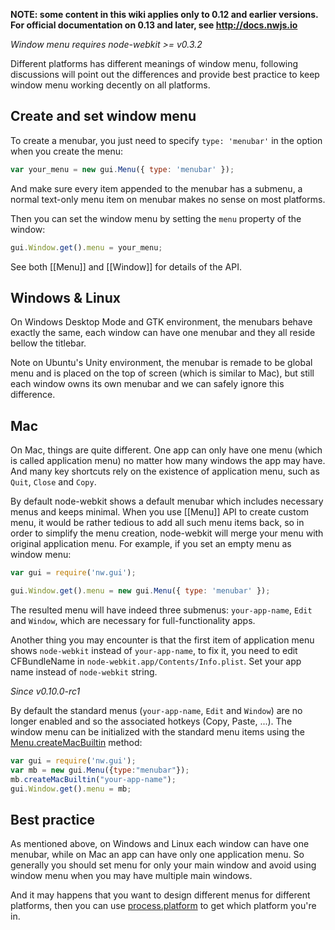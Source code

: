 **NOTE: some content in this wiki applies only to 0.12 and earlier versions. For official documentation on 0.13 and later, see http://docs.nwjs.io**

_Window menu requires node-webkit >= v0.3.2_

Different platforms has different meanings of window menu, following discussions will point out the differences and provide best practice to keep window menu working decently on all platforms.

## Create and set window menu

To create a menubar, you just need to specify `type: 'menubar'` in the option when you create the menu:

```javascript
var your_menu = new gui.Menu({ type: 'menubar' });
```

And make sure every item appended to the menubar has a submenu, a normal text-only menu item on menubar makes no sense on most platforms.

Then you can set the window menu by setting the `menu` property of the window:

```javascript
gui.Window.get().menu = your_menu;
```

See both [[Menu]] and [[Window]] for details of the API.

## Windows & Linux

On Windows Desktop Mode and GTK environment, the menubars behave exactly the same, each window can have one menubar and they all reside bellow the titlebar.

Note on Ubuntu's Unity environment, the menubar is remade to be global menu and is placed on the top of screen (which is similar to Mac), but still each window owns its own menubar and we can safely ignore this difference.

## Mac

On Mac, things are quite different. One app can only have one menu (which is called application menu) no matter how many windows the app may have. And many key shortcuts rely on the existence of application menu, such as `Quit`, `Close` and `Copy`.

By default node-webkit shows a default menubar which includes necessary menus and keeps minimal. When you use [[Menu]] API to create custom menu, it would be rather tedious to add all such menu items back, so in order to simplify the menu creation, node-webkit will merge your menu with original application menu. For example, if you set an empty menu as window menu:

```javascript
var gui = require('nw.gui');

gui.Window.get().menu = new gui.Menu({ type: 'menubar' });
```

The resulted menu will have indeed three submenus: `your-app-name`, `Edit` and `Window`, which are necessary for full-functionality apps.

Another thing you may encounter is that the first item of application menu shows `node-webkit` instead of `your-app-name`, to fix it, you need to edit CFBundleName in `node-webkit.app/Contents/Info.plist`. Set your app name instead of `node-webkit` string.

_Since v0.10.0-rc1_

By default the standard menus (`your-app-name`, `Edit` and `Window`) are no longer enabled and so the associated hotkeys (Copy, Paste, ...).
The window menu can be initialized with the standard menu items using the [Menu.createMacBuiltin](https://github.com/rogerwang/node-webkit/wiki/Menu#menucreatemacbuiltinappname) method:

```javascript
var gui = require('nw.gui');
var mb = new gui.Menu({type:"menubar"});
mb.createMacBuiltin("your-app-name");
gui.Window.get().menu = mb;
```

## Best practice

As mentioned above, on Windows and Linux each window can have one menubar, while on Mac an app can have only one application menu. So generally you should set menu for only your main window and avoid using window menu when you may have multiple main windows.

And it may happens that you want to design different menus for different platforms, then you can use [process.platform](http://nodejs.org/api/process.html#process_process_platform) to get which platform you're in.